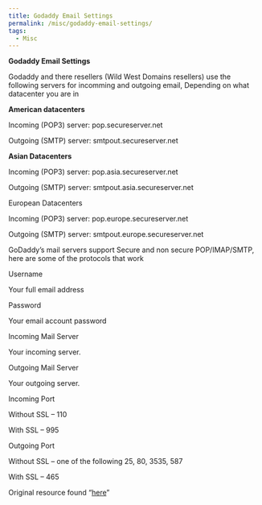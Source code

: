 ```yaml
---
title: Godaddy Email Settings
permalink: /misc/godaddy-email-settings/
tags:
  - Misc
---
```

**Godaddy Email Settings**

Godaddy and there resellers (Wild West Domains resellers) use the following servers for incomming and outgoing email, Depending on what datacenter you are in

**American datacenters**

Incoming (POP3) server: pop.secureserver.net
  
Outgoing (SMTP) server: smtpout.secureserver.net

**Asian Datacenters**

Incoming (POP3) server: pop.asia.secureserver.net
  
Outgoing (SMTP) server: smtpout.asia.secureserver.net
  
European Datacenters

Incoming (POP3) server: pop.europe.secureserver.net
  
Outgoing (SMTP) server: smtpout.europe.secureserver.net

GoDaddy&#8217;s mail servers support Secure and non secure POP/IMAP/SMTP, here are some of the protocols that work

Username
  
Your full email address
  
Password
  
Your email account password
  
Incoming Mail Server
  
Your incoming server.
  
Outgoing Mail Server
  
Your outgoing server.
  
Incoming Port
  
Without SSL &#8211; 110
  
With SSL &#8211; 995
  
Outgoing Port
  
Without SSL &#8211; one of the following 25, 80, 3535, 587
  
With SSL &#8211; 465

Original resource found &#8220;<a href="http://emailmojo.com/godaddy_and_secureserver_email_settings.html" target="_blank">here</a>&#8221;
